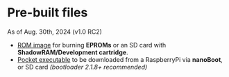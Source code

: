 # Pre-built files

As of Aug. 30th, 2024 (v1.0 RC2)

- [ROM image](columns.dux) for burning **EPROMs** or an SD card with **ShadowRAM/Development cartridge**.
- [Pocket executable](columns.px) to be downloaded from a RaspberryPi via **nanoBoot**, or SD card _(bootloader 2.1.8+ recommended)_

